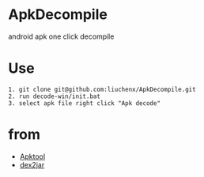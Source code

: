 # ApkDecompile
android apk one click decompile 

# Use
```
1. git clone git@github.com:liuchenx/ApkDecompile.git
2. run decode-win/init.bat 
3. select apk file right click "Apk decode" 
```

# from

* [Apktool](http://ibotpeaches.github.io/Apktool/)
* [dex2jar](https://github.com/pxb1988/dex2jar)


